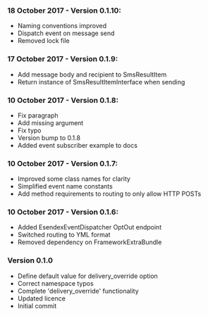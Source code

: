 ### 18 October 2017 - Version 0.1.10:
 - Naming conventions improved
 - Dispatch event on message send
 - Removed lock file

### 17 October 2017 - Version 0.1.9:
 - Add message body and recipient to SmsResultItem
 - Return instance of SmsResultItemInterface when sending

### 10 October 2017 - Version 0.1.8:
 - Fix paragraph
 - Add missing argument
 - Fix typo
 - Version bump to 0.1.8
 - Added event subscriber example to docs

### 10 October 2017 - Version 0.1.7:
 - Improved some class names for clarity
 - Simplified event name constants
 - Add method requirements to routing to only allow HTTP POSTs

### 10 October 2017 - Version 0.1.6:
 - Added EsendexEventDispatcher OptOut endpoint
 - Switched routing to YML format
 - Removed dependency on FrameworkExtraBundle

### Version 0.1.0
 - Define default value for delivery_override option
 - Correct namespace typos
 - Complete 'delivery_override' functionality
 - Updated licence
 - Initial commit

